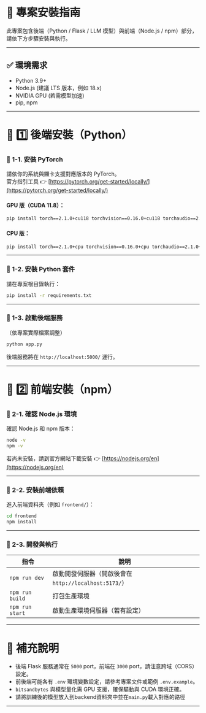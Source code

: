 # 🚀 專案安裝指南

此專案包含後端（Python / Flask / LLM 模型）與前端（Node.js / npm）部分，請依下方步驟安裝與執行。

---

## ✅ 環境需求
- Python 3.9+
- Node.js (建議 LTS 版本，例如 18.x)
- NVIDIA GPU (若需模型加速)
- pip, npm

---

# 🔹 1️⃣ 後端安裝（Python）

### 📌 1-1. 安裝 PyTorch

請依你的系統與顯卡支援對應版本的 PyTorch。  
官方指引工具 👉 [https://pytorch.org/get-started/locally/](https://pytorch.org/get-started/locally/)

#### GPU 版（CUDA 11.8）：
```bash
pip install torch==2.1.0+cu118 torchvision==0.16.0+cu118 torchaudio==2.1.0+cu118 -f https://download.pytorch.org/whl/torch_stable.html
```

#### CPU 版：
```bash
pip install torch==2.1.0+cpu torchvision==0.16.0+cpu torchaudio==2.1.0+cpu -f https://download.pytorch.org/whl/torch_stable.html
```

---

### 📌 1-2. 安裝 Python 套件

請在專案根目錄執行：

```bash
pip install -r requirements.txt
```

---

### 📌 1-3. 啟動後端服務
（依專案實際檔案調整）
```bash
python app.py
```
後端服務將在 `http://localhost:5000/` 運行。

---

# 🔹 2️⃣ 前端安裝（npm）

### 📌 2-1. 確認 Node.js 環境
確認 Node.js 和 npm 版本：
```bash
node -v
npm -v
```
若尚未安裝，請到官方網站下載安裝 👉 [https://nodejs.org/en](https://nodejs.org/en)

---

### 📌 2-2. 安裝前端依賴
進入前端資料夾（例如 `frontend/`）：

```bash
cd frontend
npm install
```

---

### 📌 2-3. 開發與執行
| 指令 | 說明 |
|------|------|
| `npm run dev` | 啟動開發伺服器（開啟後會在 `http://localhost:5173/`） |
| `npm run build` | 打包生產環境 |
| `npm run start` | 啟動生產環境伺服器（若有設定） |

---

# 📝 補充說明
- 後端 Flask 服務通常在 `5000` port，前端在 `3000` port，請注意跨域（CORS）設定。
- 前後端可能各有 `.env` 環境變數設定，請參考專案文件或範例 `.env.example`。
- `bitsandbytes` 與模型量化需 GPU 支援，確保驅動與 CUDA 環境正確。
- 請將訓練後的模型放入到backend資料夾中並在`main.py`載入對應的路徑
---

